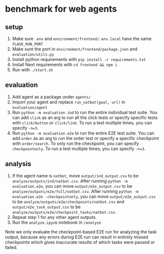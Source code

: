 # benchmark for web agents

## setup

1. Make sure `.env` and `environment/frontend/.env.local` have the same `FLASK_RUN_PORT`
2. Make sure the port in `environment/frontend/package.json` and `evaluation/utils.py`
3. Install python requirements with `pip install -r requirements.txt`
4. Install Next requirements with `cd frontend && npm i`
5. Run with `./start.sh`

## evaluation

1. Add agent as a package under `agents/`
2. Import your agent and replace `run_natbot(goal, url)` in `evaluation/agent`
3. Run `python -m evaluation.ind` to run the entire individual test suite. You can add `click` as an arg to run all the click tests or specify specific tests with `click/button` or `click/link`. To run a test multiple times, you can specify `-n=3`.
4. Run `python -m evaluation.e2e` to run the entire E2E test suite. You can add `order` as an arg to run the order test or specify a specific checkpoint with `order/search`. To only run the checkpoint, you can specify `-checkpointonly`. To run a test multiple times, you can specify `-n=3`.

## analysis
1. If the agent name is `natbot`, move `output/ind_output.csv` to be `analyze/outputs/ind/natbot.csv`. After running `python -m evaluation.e2e`, you can move `output/e2e_output.csv` to be `analyze/outputs/e2e/full/natbot.csv`. After running `python -m evaluation.e2e -checkpointonly`, you can move `output/e2e_output.csv` to be `analyze/outputs/e2e/checkpoints/natbot.csv` and `output/e2e_task_output.csv` to be `analyze/outputs/e2e/checkpoint_tasks/natbot.csv`.
2. Repeat step 1 for any other agent outputs.
3. Run the `analyze.ipynb` notebook in `/analyze`

Note we only evaluate the checkpoint-based E2E run for analyzing the task output, because any errors during E2E run can result in entirely missed checkpoints which gives inaccurate results of which tasks were passed or failed.